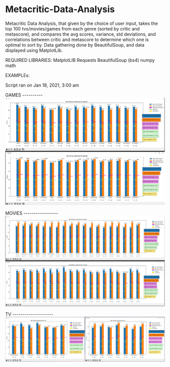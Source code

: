 # Metacritic-Data-Analysis

Metacritic Data Analysis, that given by the choice of user input, takes the top 100 tvs/movies/games from each genre (sorted by critic and metascore), and compares the avg scores,
variance, std deviations, and correlations between critic and metascore to determine which one is optimal to sort by. Data gathering done by BeautifulSoup, and data displayed
using MatplotLib.

REQUIRED LIBRARIES:
MatplotLIB
Requests
BeautifulSoup (bs4)
numpy
math


EXAMPLEs:

Script ran on Jan 18, 2021, 3:00 am

GAMES ----------
![alt text](https://github.com/UmerAhmad/Metacritic-Data-Analysis/blob/main/images/games%20example%20-%20jan%2018%202021.PNG)


MOVIES -----------------
![alt text](https://github.com/UmerAhmad/Metacritic-Data-Analysis/blob/main/images/movies%20example%20-%20jan%2018%202021.PNG)


TV --------------------
![alt text](https://github.com/UmerAhmad/Metacritic-Data-Analysis/blob/main/images/tv%20example%20-%20jan%2018%202021.PNG)
